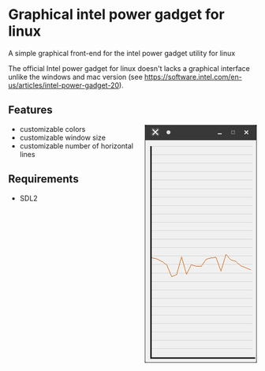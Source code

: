 # Graphical intel power gadget for linux
A simple graphical front-end for the intel power gadget utility for linux

The official Intel power gadget for linux doesn't lacks a graphical interface unlike the windows and mac version (see <https://software.intel.com/en-us/articles/intel-power-gadget-20>).

## Features

<img align="right" width="227" height="482" src="https://raw.githubusercontent.com/lorenzoiuri/Graphical-intel-power-gadget-for-linux/master/res/linux1.png">

* customizable colors
* customizable window size
* customizable number of horizontal lines

<!--
<img align="left" width="302" height="632" src="https://raw.githubusercontent.com/lorenzoiuri/Graphical-intel-power-gadget-for-linux/master/res/linux2.png">
-->


## Requirements
* SDL2
